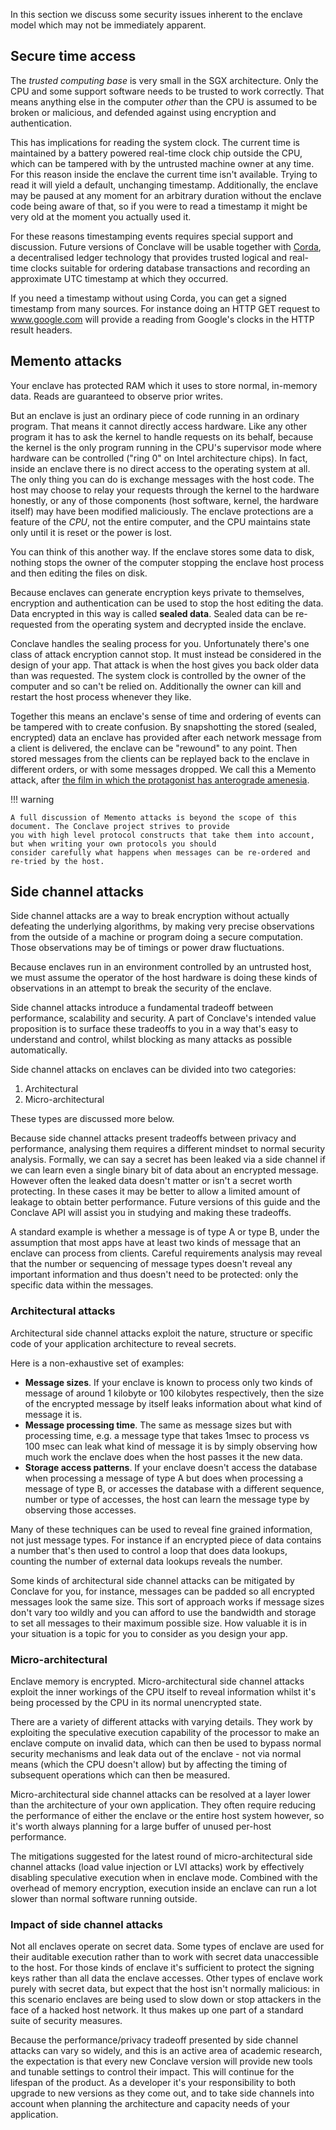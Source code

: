 In this section we discuss some security issues inherent to the enclave model which may not be immediately apparent.

## Secure time access

The *trusted computing base* is very small in the SGX architecture. Only the CPU and some support software needs to be
trusted to work correctly. That means anything else in the computer *other* than the CPU is assumed to be broken or
malicious, and defended against using encryption and authentication.

This has implications for reading the system clock. The current time is maintained by a battery powered real-time clock chip
outside the CPU, which can be tampered with by the untrusted machine owner at any time. For this reason inside the
enclave the current time isn't available. Trying to read it will yield a default, unchanging timestamp. Additionally, 
the enclave may be paused at any moment for an arbitrary duration without the enclave code being aware of that, so
if you were to read a timestamp it might be very old at the moment you actually used it.

For these reasons timestamping events requires special support and discussion. Future versions of Conclave will be
usable together with [Corda](https://www.corda.net), a decentralised ledger technology that provides trusted 
logical and real-time clocks suitable for ordering database transactions and recording an approximate UTC timestamp
at which they occurred.

If you need a timestamp without using Corda, you can get a signed timestamp from many sources. For instance doing an
HTTP GET request to www.google.com will provide a reading from Google's clocks in the HTTP result headers.     

## Memento attacks

Your enclave has protected RAM which it uses to store normal, in-memory data. Reads are guaranteed to observe prior writes.

But an enclave is just an ordinary piece of code running in an ordinary program. That means it cannot directly access
hardware. Like any other program it has to ask the kernel to handle requests on its behalf, because the kernel is the
only program running in the CPU's supervisor mode where hardware can be controlled ("ring 0" on Intel architecture chips).
In fact, inside an enclave there is no direct access to the operating system at all. The only thing you can do is
exchange messages with the host code. The host may choose to relay your requests through the kernel to the hardware
honestly, or any of those components (host software, kernel, the hardware itself) may have been modified maliciously.
The enclave protections are a feature of the *CPU*, not the entire computer, and the CPU maintains state only until
it is reset or the power is lost.

You can think of this another way. If the enclave stores some data to disk, nothing stops the owner of the computer
stopping the enclave host process and then editing the files on disk.

Because enclaves can generate encryption keys private to themselves, encryption and authentication can be used to stop
the host editing the data. Data encrypted in this way is called **sealed data**. Sealed data can be re-requested from
the operating system and decrypted inside the enclave.


Conclave handles the sealing process for you. Unfortunately there's one class of attack encryption cannot stop. It
must instead be considered in the design of your app. That attack is when the host gives you back older data than
was requested. The system clock is controlled by the owner of the computer and so can't be relied on. Additionally
the owner can kill and restart the host process whenever they like.

Together this means an enclave's sense of time and ordering of events can be tampered with to create confusion. By
snapshotting the stored (sealed, encrypted) data an enclave has provided after each network message from a client is
delivered, the enclave can be "rewound" to any point. Then stored messages from the clients can be replayed back to
the enclave in different orders, or with some messages dropped. We call this a Memento attack, after [the film in which
the protagonist has anterograde amenesia](https://en.wikipedia.org/wiki/Memento_(film)).

!!! warning

    A full discussion of Memento attacks is beyond the scope of this document. The Conclave project strives to provide
    you with high level protocol constructs that take them into account, but when writing your own protocols you should
    consider carefully what happens when messages can be re-ordered and re-tried by the host.

## Side channel attacks

Side channel attacks are a way to break encryption without actually defeating the underlying algorithms, by making very
precise observations from the outside of a machine or program doing a secure computation. Those observations may be
of timings or power draw fluctuations.

Because enclaves run in an environment controlled by an untrusted host, we must assume the operator of the host hardware
is doing these kinds of observations in an attempt to break the security of the enclave.

Side channel attacks introduce a fundamental tradeoff between performance, scalability and security. A part of 
Conclave's intended value proposition is to surface these tradeoffs to you in a way that's easy to understand and 
control, whilst blocking as many attacks as possible automatically.

Side channel attacks on enclaves can be divided into two categories:

1. Architectural
2. Micro-architectural

These types are discussed more below.

Because side channel attacks present tradeoffs between privacy and performance, analysing them requires a different 
mindset to normal security analysis. Formally, we can say a secret has been leaked via a side channel if we can 
learn even a single binary bit of data about an encrypted message. However often the leaked data doesn't matter or 
isn't a secret worth protecting. In these cases it may be better to allow a limited amount of leakage to obtain
better performance. Future versions of this guide and the Conclave API will assist you in studying and making these
tradeoffs.

A standard example is whether a message is of type A or type B, under the assumption that most apps have at least 
two kinds of message that an enclave can process from clients. Careful requirements analysis may reveal that
the number or sequencing of message types doesn't reveal any important information and thus doesn't need to be 
protected: only the specific data within the messages.      

### Architectural attacks

Architectural side channel attacks exploit the nature, structure or specific code of your application architecture to 
reveal secrets. 
  
Here is a non-exhaustive set of examples:

* **Message sizes**. If your enclave is known to process only two kinds of message of around 1 kilobyte or 100 kilobytes
  respectively, then the size of the encrypted message by itself leaks information about what kind of message it is.
* **Message processing time**. The same as message sizes but with processing time, e.g. a message type that takes 1msec 
  to process vs 100 msec can leak what kind of message it is by simply observing how much work the enclave does when
  the host passes it the new data.
* **Storage access patterns**. If your enclave doesn't access the database when processing a message of type A but does
  when processing a message of type B, or accesses the database with a different sequence, number or type of accesses,
  the host can learn the message type by observing those accesses.  

Many of these techniques can be used to reveal fine grained information, not just message types. For instance if an
encrypted piece of data contains a number that's then used to control a loop that does data lookups, counting the
number of external data lookups reveals the number.

Some kinds of architectural side channel attacks can be mitigated by Conclave for you, for instance, messages can be
padded so all encrypted messages look the same size. This sort of approach works if message sizes don't vary too wildly
and you can afford to use the bandwidth and storage to set all messages to their maximum possible size. How valuable it
is in your situation is a topic for you to consider as you design your app.

### Micro-architectural

Enclave memory is encrypted. Micro-architectural side channel attacks exploit the inner workings of the CPU itself to 
reveal information whilst it's being processed by the CPU in its normal unencrypted state.

There are a variety of different attacks with varying details. They work by exploiting the speculative execution
capability of the processor to make an enclave compute on invalid data, which can then be used to bypass normal security
mechanisms and leak data out of the enclave - not via normal means (which the CPU doesn't allow) but by affecting the
timing of subsequent operations which can then be measured.

Micro-architectural side channel attacks can be resolved at a layer lower than the architecture of your own application.
They often require reducing the performance of either the enclave or the entire host system however, so it's worth
always planning for a large buffer of unused per-host performance.

The mitigations suggested for the latest round of micro-architectural side channel attacks (load value injection or LVI 
attacks) work by effectively disabling speculative execution when in enclave mode. Combined with the overhead of memory
encryption, execution inside an enclave can run a lot slower than normal software running outside.

### Impact of side channel attacks

Not all enclaves operate on secret data. Some types of enclave are used for their auditable execution rather than to
work with secret data unaccessible to the host. For those kinds of enclave it's sufficient to protect the signing keys
rather than all data the enclave accesses. Other types of enclave work purely with secret data, but expect that the host
isn't normally malicious: in this scenario enclaves are being used to slow down or stop attackers in the face of a 
hacked host network. It thus makes up one part of a standard suite of security measures.   

Because the performance/privacy tradeoff presented by side channel attacks can vary so widely, and this is an active area
of academic research, the expectation is that every new Conclave version will provide new tools and tunable settings 
to control their impact. This will continue for the lifespan of the product. As a developer it's your responsibility to
both upgrade to new versions as they come out, and to take side channels into account when planning the architecture
and capacity needs of your application.